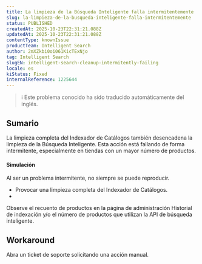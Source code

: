 ```yaml
---
title: La limpieza de la Búsqueda Inteligente falla intermitentemente
slug: la-limpieza-de-la-busqueda-inteligente-falla-intermitentemente
status: PUBLISHED
createdAt: 2025-10-23T22:31:21.088Z
updatedAt: 2025-10-23T22:31:21.088Z
contentType: knownIssue
productTeam: Intelligent Search
author: 2mXZkbi0oi061KicTExNjo
tag: Intelligent Search
slugEN: intelligent-search-cleanup-intermitently-failing
locale: es
kiStatus: Fixed
internalReference: 1225644
---
```


>ℹ️ Este problema conocido ha sido traducido automáticamente del inglés.

## Sumario


La limpieza completa del Indexador de Catálogos también desencadena la limpieza de la Búsqueda Inteligente. Esta acción está fallando de forma intermitente, especialmente en tiendas con un mayor número de productos.



#### Simulación


Al ser un problema intermitente, no siempre se puede reproducir.



- Provocar una limpieza completa del Indexador de Catálogos.
-

Observe el recuento de productos en la página de administración Historial de indexación y/o el número de productos que utilizan la API de búsqueda inteligente.


## Workaround


Abra un ticket de soporte solicitando una acción manual.




